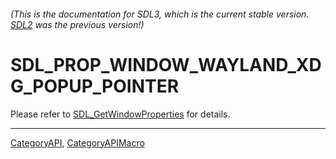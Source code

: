 ###### (This is the documentation for SDL3, which is the current stable version. [SDL2](https://wiki.libsdl.org/SDL2/) was the previous version!)
# SDL_PROP_WINDOW_WAYLAND_XDG_POPUP_POINTER

Please refer to [SDL_GetWindowProperties](SDL_GetWindowProperties) for details.

----
[CategoryAPI](CategoryAPI), [CategoryAPIMacro](CategoryAPIMacro)

